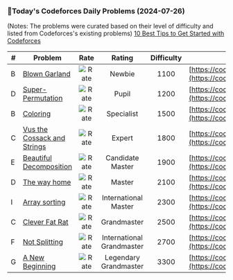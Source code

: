 ### 🌟Today's Codeforces Daily Problems (2024-07-26)
(Notes: The problems were curated based on their level of difficulty and listed from Codeforces's existing problems)
[10 Best Tips to Get Started with Codeforces](https://github.com/ika9810/Codeforces-Daily-Problems/blob/main/10%20Best%20Tips%20to%20Get%20Started%20with%20Codeforces.md)

| # | Problem | Rate| Rating | Difficulty | Contest |
|---| ----- | :--------: | :----------: | :----------: | ---------- |
|B|[Blown Garland](https://codeforces.com/contest/758/problem/B)|![Rate](https://img.shields.io/badge/Newbie-1100-lightgrey)|Newbie|1100|[https://codeforces.com/contest/758](https://codeforces.com/contest/758)|
|D|[Super-Permutation](https://codeforces.com/contest/1822/problem/D)|![Rate](https://img.shields.io/badge/Pupil-1200-brightgreen)|Pupil|1200|[https://codeforces.com/contest/1822](https://codeforces.com/contest/1822)|
|B|[Coloring](https://codeforces.com/contest/1774/problem/B)|![Rate](https://img.shields.io/badge/Specialist-1500-9cf)|Specialist|1500|[https://codeforces.com/contest/1774](https://codeforces.com/contest/1774)|
|C|[Vus the Cossack and Strings](https://codeforces.com/contest/1186/problem/C)|![Rate](https://img.shields.io/badge/Expert-1800-blue)|Expert|1800|[https://codeforces.com/contest/1186](https://codeforces.com/contest/1186)|
|E|[Beautiful Decomposition](https://codeforces.com/contest/279/problem/E)|![Rate](https://img.shields.io/badge/Candidate%20Master-1900-blueviolet)|Candidate Master|1900|[https://codeforces.com/contest/279](https://codeforces.com/contest/279)|
|D|[The way home](https://codeforces.com/contest/1801/problem/D)|![Rate](https://img.shields.io/badge/Master-2100-orange)|Master|2100|[https://codeforces.com/contest/1801](https://codeforces.com/contest/1801)|
|I|[Array sorting](https://codeforces.com/contest/130/problem/I)|![Rate](https://img.shields.io/badge/International%20Master-2300-orange)|International Master|2300|[https://codeforces.com/contest/130](https://codeforces.com/contest/130)|
|C|[Clever Fat Rat](https://codeforces.com/contest/185/problem/C)|![Rate](https://img.shields.io/badge/Grandmaster-2500-red)|Grandmaster|2500|[https://codeforces.com/contest/185](https://codeforces.com/contest/185)|
|F|[Not Splitting](https://codeforces.com/contest/1627/problem/F)|![Rate](https://img.shields.io/badge/International%20Grandmaster-2700-red)|International Grandmaster|2700|[https://codeforces.com/contest/1627](https://codeforces.com/contest/1627)|
|G|[A New Beginning](https://codeforces.com/contest/1534/problem/G)|![Rate](https://img.shields.io/badge/Legendary%20Grandmaster-3300-red)|Legendary Grandmaster|3300|[https://codeforces.com/contest/1534](https://codeforces.com/contest/1534)|
